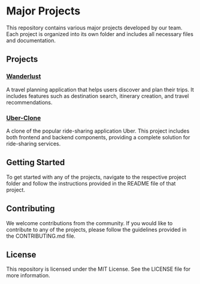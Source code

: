 # Major Projects

This repository contains various major projects developed by our team. Each project is organized into its own folder and includes all necessary files and documentation.

## Projects

### [Wanderlust](./Wanderlust)
A travel planning application that helps users discover and plan their trips. It includes features such as destination search, itinerary creation, and travel recommendations.

### [Uber-Clone](./Uber-Clone)
A clone of the popular ride-sharing application Uber. This project includes both frontend and backend components, providing a complete solution for ride-sharing services.

## Getting Started

To get started with any of the projects, navigate to the respective project folder and follow the instructions provided in the README file of that project.

## Contributing

We welcome contributions from the community. If you would like to contribute to any of the projects, please follow the guidelines provided in the CONTRIBUTING.md file.

## License

This repository is licensed under the MIT License. See the LICENSE file for more information.
